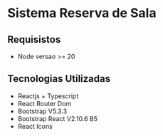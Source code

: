 # Sistema Reserva de Sala

## Requisistos

- Node versao >= 20

## Tecnologias Utilizadas

- Reactjs + Typescript
- React Router Dom
- Bootstrap V5.3.3
- Bootstrap React V2.10.6 B5
- React Icons
